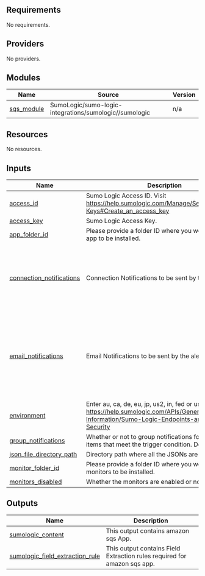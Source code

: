 ## Requirements

No requirements.

## Providers

No providers.

## Modules

| Name | Source | Version |
|------|--------|---------|
| <a name="module_sqs_module"></a> [sqs\_module](#module\_sqs\_module) | SumoLogic/sumo-logic-integrations/sumologic//sumologic | n/a |

## Resources

No resources.

## Inputs

| Name | Description | Type | Default | Required |
|------|-------------|------|---------|:--------:|
| <a name="input_access_id"></a> [access\_id](#input\_access\_id) | Sumo Logic Access ID. Visit https://help.sumologic.com/Manage/Security/Access-Keys#Create_an_access_key | `string` | n/a | yes |
| <a name="input_access_key"></a> [access\_key](#input\_access\_key) | Sumo Logic Access Key. | `string` | n/a | yes |
| <a name="input_app_folder_id"></a> [app\_folder\_id](#input\_app\_folder\_id) | Please provide a folder ID where you would like the app to be installed. | `string` | `""` | no |
| <a name="input_connection_notifications"></a> [connection\_notifications](#input\_connection\_notifications) | Connection Notifications to be sent by the alert. | <pre>list(object(<br>    {<br>      connection_type       = string,<br>      connection_id         = string,<br>      payload_override      = string,<br>      run_for_trigger_types = list(string)<br>    }<br>  ))</pre> | n/a | yes |
| <a name="input_email_notifications"></a> [email\_notifications](#input\_email\_notifications) | Email Notifications to be sent by the alert. | <pre>list(object(<br>    {<br>      connection_type       = string,<br>      recipients            = list(string),<br>      subject               = string,<br>      time_zone             = string,<br>      message_body          = string,<br>      run_for_trigger_types = list(string)<br>    }<br>  ))</pre> | n/a | yes |
| <a name="input_environment"></a> [environment](#input\_environment) | Enter au, ca, de, eu, jp, us2, in, fed or us1. Visit https://help.sumologic.com/APIs/General-API-Information/Sumo-Logic-Endpoints-and-Firewall-Security | `string` | n/a | yes |
| <a name="input_group_notifications"></a> [group\_notifications](#input\_group\_notifications) | Whether or not to group notifications for individual items that meet the trigger condition. Defaults to true. | `bool` | `true` | no |
| <a name="input_json_file_directory_path"></a> [json\_file\_directory\_path](#input\_json\_file\_directory\_path) | Directory path where all the JSONs are present. | `string` | n/a | yes |
| <a name="input_monitor_folder_id"></a> [monitor\_folder\_id](#input\_monitor\_folder\_id) | Please provide a folder ID where you would like the monitors to be installed. | `string` | `""` | no |
| <a name="input_monitors_disabled"></a> [monitors\_disabled](#input\_monitors\_disabled) | Whether the monitors are enabled or not? | `bool` | `true` | no |

## Outputs

| Name | Description |
|------|-------------|
| <a name="output_sumologic_content"></a> [sumologic\_content](#output\_sumologic\_content) | This output contains amazon sqs App. |
| <a name="output_sumologic_field_extraction_rule"></a> [sumologic\_field\_extraction\_rule](#output\_sumologic\_field\_extraction\_rule) | This output contains Field Extraction rules required for amazon sqs app. |
